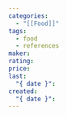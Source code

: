 ```yaml
---
categories:
  - "[[Food]]"
tags:
  - food
  - references
maker:
rating:
price:
last:
  "{ date }":
created:
  "{ date }":
---
```

